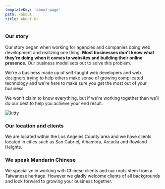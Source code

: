```yaml
---
templateKey: 'about-page'
path: /about
title: About Us
---
```

### Our story
Our story began when working for agencies and companies doing web development and realizing one thing. **Most businesses don't know what they're doing when it comes to websites and building their online presence.** Our business model sets out to solve this problem.

We're a business made up of self-taught web developers and web designers trying to help others make sense of growing complicated technology and we're here to make sure you get the most out of your business.

We won't claim to know everything, but if we're working together then we'll do our best to help you achieve your end result.

![kitty](/img/kitty.jpg "Kitty")

### Our location and clients

We are located within the Los Angeles County area and we have clients located in cities such as San Gabriel, Alhambra, Arcadia and Rowland Heights.

### We speak Mandarin Chinese

We specialize in working with Chinese clients and our roots stem from a Taiwanese heritage. However we gladly welcome clients of all backgrounds and look forward to growing your business together.
